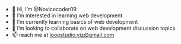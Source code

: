 - 👋 Hi, I’m @Novicecoder09
- 👀 I’m interested in learning web development 
- 🌱 I’m currently learning basics of web development 
- 💞️ I’m looking to collaborate on web development discussion topics
- 📫 reach me at loopstudio.viz@gmail.com

<!---
Novicecoder09/Novicecoder09 is a ✨ special ✨ repository because its `README.md` (this file) appears on your GitHub profile.
You can click the Preview link to take a look at your changes.
--->
